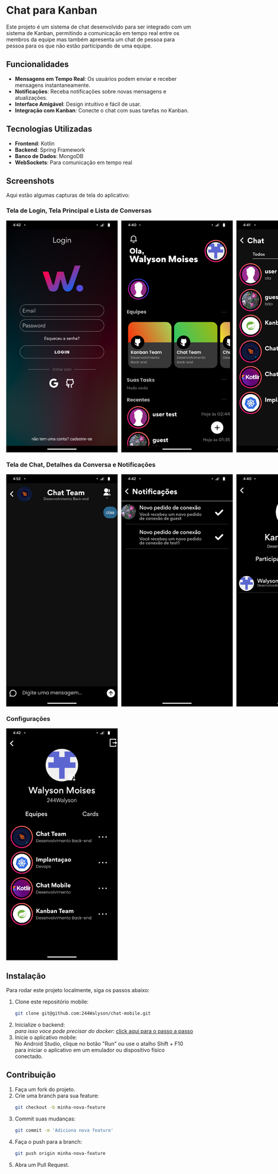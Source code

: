 # Chat para Kanban

Este projeto é um sistema de chat desenvolvido para ser integrado com um sistema de Kanban, permitindo a comunicação em tempo real entre os membros da equipe mas também apresenta um chat de pessoa para pessoa para os que não estão participando de uma equipe.

## Funcionalidades

- **Mensagens em Tempo Real**: Os usuários podem enviar e receber mensagens instantaneamente.
- **Notificações**: Receba notificações sobre novas mensagens e atualizações.
- **Interface Amigável**: Design intuitivo e fácil de usar.
- **Integração com Kanban**: Conecte o chat com suas tarefas no Kanban.

## Tecnologias Utilizadas

- **Frontend**: Kotlin
- **Backend**: Spring Framework
- **Banco de Dados**: MongoDB
- **WebSockets**: Para comunicação em tempo real

## Screenshots

Aqui estão algumas capturas de tela do aplicativo:

### Tela de Login, Tela Principal e Lista de Conversas
<div style="display: flex; gap: 10px;">
  <img src="https://github.com/244Walyson/chat-mobile/blob/screenshots/screenshots/login.png" alt="Tela de Login" width="300"/>
  <img src="https://github.com/244Walyson/chat-mobile/blob/screenshots/screenshots/main.png" alt="Tela Principal" width="300"/>
  <img src="https://github.com/244Walyson/chat-mobile/blob/screenshots/screenshots/chat_list.png" alt="Lista de Conversas" width="300"/>
</div>

### Tela de Chat, Detalhes da Conversa e Notificações
<div style="display: flex; gap: 10px;">
  <img src="https://github.com/244Walyson/chat-mobile/blob/screenshots/screenshots/chat.png" alt="Tela de Chat" width="300"/>
  <img src="https://github.com/244Walyson/chat-mobile/blob/screenshots/screenshots/notification.png" alt="Notificações" width="300"/>
  <img src="https://github.com/244Walyson/chat-mobile/blob/screenshots/screenshots/team_details.png" alt="Detalhes da Conversa" width="300"/>
</div>

### Configurações
<div style="display: flex; gap: 10px;">
  <img src="https://github.com/244Walyson/chat-mobile/blob/screenshots/screenshots/user_details.png" alt="Configurações" width="300"/>
</div>

## Instalação

Para rodar este projeto localmente, siga os passos abaixo:

1. Clone este repositório mobile:
   ```sh
   git clone git@github.com:244Walyson/chat-mobile.git
4. Inicialize o backend:   
   *para isso voce pode precisar do docker:* [click aqui para o passo a passo](https://github.com/244Walyson/Kanban-services) 
5. Inicie o aplicativo mobile:   
    No Android Studio, clique no botão "Run" ou use o atalho Shift + F10 para iniciar o aplicativo em um emulador ou dispositivo físico conectado.



## Contribuição

1. Faça um fork do projeto.
2. Crie uma branch para sua feature:
   ```sh
   git checkout -b minha-nova-feature
3. Commit suas mudanças:
   ```sh
   git commit -m 'Adiciona nova feature'
4. Faça o push para a branch:
   ```sh
   git push origin minha-nova-feature
6. Abra um Pull Request.

